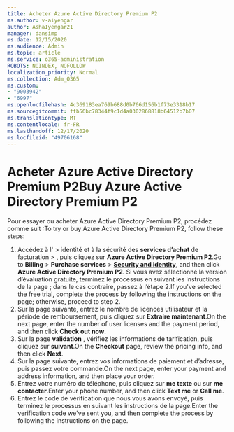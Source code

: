 ```yaml
---
title: Acheter Azure Active Directory Premium P2
ms.author: v-aiyengar
author: AshaIyengar21
manager: dansimp
ms.date: 12/15/2020
ms.audience: Admin
ms.topic: article
ms.service: o365-administration
ROBOTS: NOINDEX, NOFOLLOW
localization_priority: Normal
ms.collection: Adm_O365
ms.custom:
- "9003942"
- "6997"
ms.openlocfilehash: 4c369183ea769b688d0b766d156b1f73e3318b17
ms.sourcegitcommit: ffb56bc78344f9c1d4a0302868818b64512b7b07
ms.translationtype: MT
ms.contentlocale: fr-FR
ms.lasthandoff: 12/17/2020
ms.locfileid: "49706168"
---
```

# <a name="buy-azure-active-directory-premium-p2"></a><span data-ttu-id="25bfe-102">Acheter Azure Active Directory Premium P2</span><span class="sxs-lookup"><span data-stu-id="25bfe-102">Buy Azure Active Directory Premium P2</span></span>

<span data-ttu-id="25bfe-103">Pour essayer ou acheter Azure Active Directory Premium P2, procédez comme suit :</span><span class="sxs-lookup"><span data-stu-id="25bfe-103">To try or buy Azure Active Directory Premium P2, follow these steps:</span></span>

1. <span data-ttu-id="25bfe-104">Accédez à l'  >  identité et à la sécurité des **services d’achat** de facturation  >  [](https://go.microsoft.com/fwlink/?linkid=2131946), puis cliquez sur **Azure Active Directory Premium P2**.</span><span class="sxs-lookup"><span data-stu-id="25bfe-104">Go to **Billing** > **Purchase services** > [**Security and identity**](https://go.microsoft.com/fwlink/?linkid=2131946), and then click **Azure Active Directory Premium P2**.</span></span>
<span data-ttu-id="25bfe-105">Si vous avez sélectionné la version d’évaluation gratuite, terminez le processus en suivant les instructions de la page ; dans le cas contraire, passez à l’étape 2.</span><span class="sxs-lookup"><span data-stu-id="25bfe-105">If you've selected the free trial, complete the process by following the instructions on the page; otherwise, proceed to step 2.</span></span>
1. <span data-ttu-id="25bfe-106">Sur la page suivante, entrez le nombre de licences utilisateur et la période de remboursement, puis cliquez sur **Extraire maintenant**.</span><span class="sxs-lookup"><span data-stu-id="25bfe-106">On the next page, enter the number of user licenses and the payment period, and then click **Check out now**.</span></span>
1. <span data-ttu-id="25bfe-107">Sur la page **validation** , vérifiez les informations de tarification, puis cliquez sur **suivant**.</span><span class="sxs-lookup"><span data-stu-id="25bfe-107">On the **Checkout** page, review the pricing info, and then click **Next**.</span></span>
1. <span data-ttu-id="25bfe-108">Sur la page suivante, entrez vos informations de paiement et d’adresse, puis passez votre commande.</span><span class="sxs-lookup"><span data-stu-id="25bfe-108">On the next page, enter your payment and address information, and then place your order.</span></span>
1. <span data-ttu-id="25bfe-109">Entrez votre numéro de téléphone, puis cliquez sur **me texte** ou sur **me contacter**.</span><span class="sxs-lookup"><span data-stu-id="25bfe-109">Enter your phone number, and then click **Text me** or **Call me**.</span></span>
1. <span data-ttu-id="25bfe-110">Entrez le code de vérification que nous vous avons envoyé, puis terminez le processus en suivant les instructions de la page.</span><span class="sxs-lookup"><span data-stu-id="25bfe-110">Enter the verification code we've sent you, and then complete the process by following the instructions on the page.</span></span>
